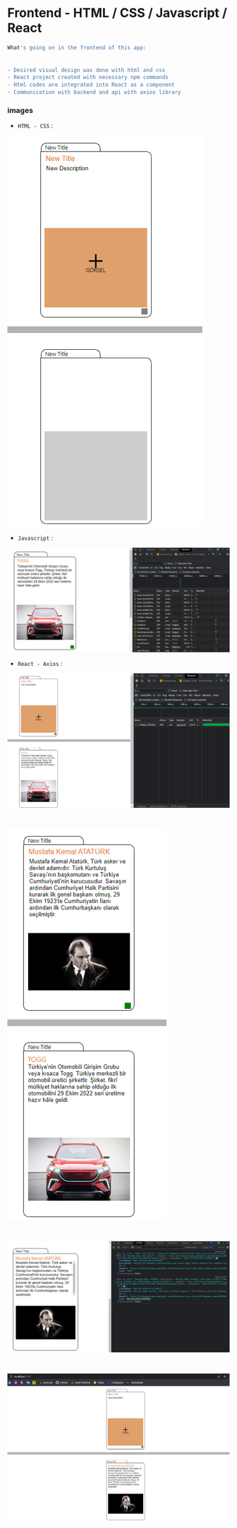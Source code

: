 # Frontend - HTML / CSS / Javascript / React

```bash
What's going on in the frontend of this app:


- Desired visual design was done with html and css
- React project created with necessary npm commands
- Html codes are integrated into React as a component
- Communication with backend and api with axios library

```

### images

- `HTML - CSS` :

![1](../../images/1.png)

- `Javascript` :

![2](../../images/2.png)

- `React - Axios` :

![3](../../images/3.png)

<br>

![4](../../images/4.png)

<br>

![5](../../images/5.png)

<br>

![6](../../images/6.png)
